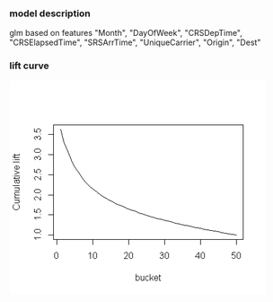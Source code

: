 ### model description
glm based on features "Month", "DayOfWeek", "CRSDepTime", "CRSElapsedTime", "SRSArrTime", "UniqueCarrier", "Origin", "Dest"

### lift curve
![alt text](https://github.com/DataSentics/coya_challenge/blob/master/bi_challenge_delay_insurance/src/Rplot.png)
